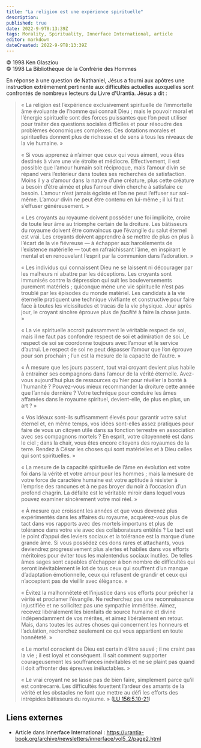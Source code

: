 ```yaml
---
title: "La religion est une expérience spirituelle"
description: 
published: true
date: 2022-9-9T8:13:39Z
tags: Morality, Spirituality, Innerface International, article
editor: markdown
dateCreated: 2022-9-9T8:13:39Z
---
```


<p class="v-card v-sheet theme--light gray lighten-3 px-2">© 1998 Ken Glasziou<br>© 1998 La Bibliothèque de la Confrérie des Hommes</p>


En réponse à une question de Nathaniel, Jésus a fourni aux apôtres une instruction extrêmement pertinente aux difficultés actuelles auxquelles sont confrontés de nombreux lecteurs du Livre d'Urantia. Jésus a dit :

> « La religion est l’expérience exclusivement spirituelle de l’immortelle âme évoluante de l’homme qui connait Dieu ; mais le pouvoir moral et l’énergie spirituelle sont des forces puissantes que l’on peut utiliser pour traiter des questions sociales difficiles et pour résoudre des problèmes économiques complexes. Ces dotations morales et spirituelles donnent plus de richesse et de sens à tous les niveaux de la vie humaine. »
>
> « Si vous apprenez à n’aimer que ceux qui vous aiment, vous êtes destinés à vivre une vie étroite et médiocre. Effectivement, il est possible que l’amour humain soit réciproque, mais l’amour divin se répand vers l’extérieur dans toutes ses recherches de satisfaction. Moins il y a d’amour dans la nature d’une créature, plus cette créature a besoin d’être aimée et plus l’amour divin cherche à satisfaire ce besoin. L’amour n’est jamais égoïste et l’on ne peut l’effuser sur soi-même. L’amour divin ne peut être contenu en lui-même ; il lui faut s’effuser généreusement. »
>
> « Les croyants au royaume doivent posséder une foi implicite, croire de toute leur âme au triomphe certain de la droiture. Les bâtisseurs du royaume doivent être convaincus que l’évangile du salut éternel est vrai. Les croyants doivent apprendre à se mettre de plus en plus à l’écart de la vie fiévreuse — à échapper aux harcèlements de l’existence matérielle — tout en rafraichissant l’âme, en inspirant le mental et en renouvelant l’esprit par la communion dans l’adoration. »
>
> « Les individus qui connaissent Dieu ne se laissent ni décourager par les malheurs ni abattre par les déceptions. Les croyants sont immunisés contre la dépression qui suit les bouleversements purement matériels ; quiconque mène une vie spirituelle n’est pas troublé par les épisodes du monde matériel. Les candidats à la vie éternelle pratiquent une technique vivifiante et constructive pour faire face à toutes les vicissitudes et tracas de la vie physique. Jour après jour, le croyant sincère éprouve plus de *facilité* à faire la chose juste. »
>
> « La vie spirituelle accroit puissamment le véritable respect de soi, mais il ne faut pas confondre respect de soi et admiration de soi. Le respect de soi se coordonne toujours avec l’amour et le service d’autrui. Le respect de soi ne peut dépasser l’amour que l’on éprouve pour son prochain ; l’un est la mesure de la capacité de l’autre. »
>
> « À mesure que les jours passent, tout vrai croyant devient plus habile à entrainer ses compagnons dans l’amour de la vérité éternelle. Avez-vous aujourd’hui plus de ressources qu’hier pour révéler la bonté à l’humanité ? Pouvez-vous mieux recommander la droiture cette année que l’année dernière ? Votre technique pour conduire les âmes affamées dans le royaume spirituel, devient-elle, de plus en plus, un art ? »
>
> « Vos idéaux sont-ils suffisamment élevés pour garantir votre salut éternel et, en même temps, vos idées sont-elles assez pratiques pour faire de vous un citoyen utile dans sa fonction terrestre en association avec ses compagnons mortels ? En esprit, votre citoyenneté est dans le ciel ; dans la chair, vous êtes encore citoyens des royaumes de la terre. Rendez à César les choses qui sont matérielles et à Dieu celles qui sont spirituelles. »
>
> « La mesure de la capacité spirituelle de l’âme en évolution est votre foi dans la vérité et votre amour pour les hommes ; mais la mesure de votre force de caractère humaine est votre aptitude à résister à l’emprise des rancunes et à ne pas broyer du noir à l’occasion d’un profond chagrin. La défaite est le véritable miroir dans lequel vous pouvez examiner sincèrement votre moi réel. »
>
> « À mesure que croissent les années et que vous devenez plus expérimentés dans les affaires du royaume, acquérez-vous plus de tact dans vos rapports avec des mortels importuns et plus de tolérance dans votre vie avec des collaborateurs entêtés ? Le tact est le point d’appui des leviers sociaux et la tolérance est la marque d’une grande âme. Si vous possédez ces dons rares et attachants, vous deviendrez progressivement plus alertes et habiles dans vos efforts méritoires pour éviter tous les malentendus sociaux inutiles. De telles âmes sages sont capables d’échapper à bon nombre de difficultés qui seront inévitablement le lot de tous ceux qui souffrent d’un manque d’adaptation émotionnelle, ceux qui refusent de grandir et ceux qui n’acceptent pas de vieillir avec élégance. »
>
> « Évitez la malhonnêteté et l’injustice dans vos efforts pour prêcher la vérité et proclamer l’évangile. Ne recherchez pas une reconnaissance injustifiée et ne sollicitez pas une sympathie imméritée. Aimez, recevez libéralement les bienfaits de source humaine et divine indépendamment de vos mérites, et aimez libéralement en retour. Mais, dans toutes les autres choses qui concernent les honneurs et l’adulation, recherchez seulement ce qui vous appartient en toute honnêteté. »
>
> « Le mortel conscient de Dieu est certain d’être sauvé ; il ne craint pas la vie ; il est loyal et conséquent. Il sait comment supporter courageusement les souffrances inévitables et ne se plaint pas quand il doit affronter des épreuves inéluctables. »
>
> « Le vrai croyant ne se lasse pas de bien faire, simplement parce qu’il est contrecarré. Les difficultés fouettent l’ardeur des amants de la vérité et les obstacles ne font que mettre au défi les efforts des intrépides bâtisseurs du royaume. » (<a id="a37_247"></a>[LU 156:5.10-21](/fr/The_Urantia_Book/156#p5_10))

## Liens externes

- Article dans Innerface International : https://urantia-book.org/archive/newsletters/innerface/vol5_2/page2.html




